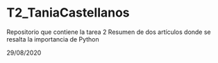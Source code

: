 # T2_TaniaCastellanos
Repositorio que contiene la tarea 2
Resumen de dos artículos donde se resalta la importancia de Python

29/08/2020
